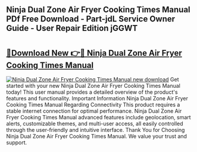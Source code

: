 ## Ninja Dual Zone Air Fryer Cooking Times Manual PDf Free Download - Part-jdL Service Owner Guide - User Repair Edition jGGWT

# <h2><a href="http://bc98960.oget.top/?id=Ninja+Dual+Zone+Air+Fryer+Cooking+Times+Manual">🔗Download New 👉🔴 Ninja Dual Zone Air Fryer Cooking Times Manual</a></h2>

[![Ninja Dual Zone Air Fryer Cooking Times Manual new download](https://i.imgur.com/5g1atiW.png)](http://bc98960.oget.top/?id=Ninja+Dual+Zone+Air+Fryer+Cooking+Times+Manual)
Get started with your new Ninja Dual Zone Air Fryer Cooking Times Manual today! This user manual provides a detailed overview of the product's features and functionality. Important Information Ninja Dual Zone Air Fryer Cooking Times Manual Regarding Connectivity This product requires a stable internet connection for optimal performance. Ninja Dual Zone Air Fryer Cooking Times Manual advanced features include geolocation, smart alerts, customizable themes, and multi-user access, all easily controlled through the user-friendly and intuitive interface. Thank You for Choosing Ninja Dual Zone Air Fryer Cooking Times Manual. We value your trust and support.
